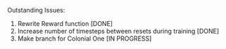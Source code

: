 Outstanding Issues:
1. Rewrite Reward function  [DONE]
2. Increase number of timesteps between resets during training [DONE]
3. Make branch for Colonial One [IN PROGRESS]
